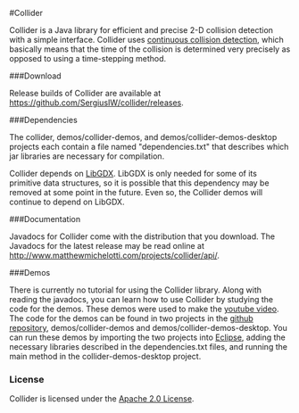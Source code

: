 #Collider 

Collider is a Java library for efficient and precise 2-D collision 
detection with a simple interface. Collider uses [continuous collision 
detection](http://en.wikipedia.org/wiki/Collision_detection#A_posteriori_.28discrete.29_versus_a_priori_.28continuous.29),
which basically means that the time of the collision is determined very 
precisely as opposed to using a time-stepping method. 

###Download 

Release builds of Collider are available at
https://github.com/SergiusIW/collider/releases.

###Dependencies 

The collider, demos/collider-demos, and demos/collider-demos-desktop 
projects each contain a file named "dependencies.txt" that describes 
which jar libraries are necessary for compilation. 

Collider depends on [LibGDX](http://libgdx.badlogicgames.com/). LibGDX 
is only needed for some of its primitive data structures, so it is 
possible that this dependency may be removed at some point in the 
future. Even so, the Collider demos will continue to depend on LibGDX. 

###Documentation 

Javadocs for Collider come with the distribution that you download. The 
Javadocs for the latest release may be read online at
http://www.matthewmichelotti.com/projects/collider/api/. 

###Demos 

There is currently no tutorial for using the Collider library. Along 
with reading the javadocs, you can learn how to use Collider by studying 
the code for the demos. These demos were used to make the [youtube 
video](http://www.youtube.com/watch?v=sFNw-wYebOc). The code for the 
demos can be found in two projects in the [github 
repository](https://github.com/SergiusIW/collider), demos/collider-demos 
and demos/collider-demos-desktop. You can run these demos by importing 
the two projects into [Eclipse](http://www.eclipse.org/), adding the 
necessary libraries described in the dependencies.txt files, and running 
the main method in the collider-demos-desktop project. 

### License 

Collider is licensed under the [Apache 2.0 
License](http://www.apache.org/licenses/LICENSE-2.0.html). 

